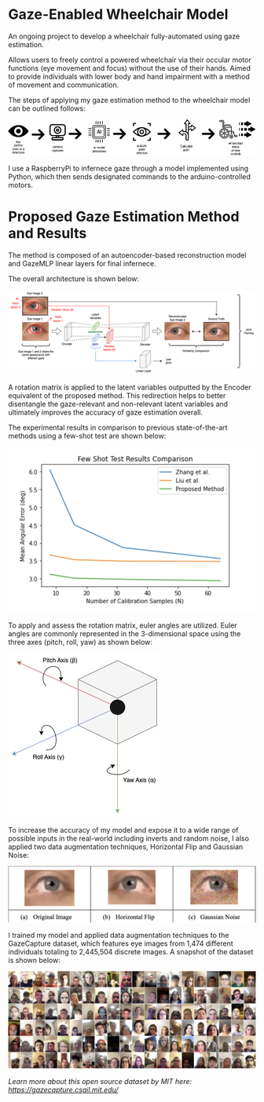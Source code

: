 # Gaze-Enabled Wheelchair Model

An ongoing project to develop a wheelchair fully-automated using gaze estimation.

Allows users to freely control a powered wheelchair via their occular motor functions (eye movement and focus) without the use of their hands. Aimed to provide individuals with lower body and hand impairment with a method of movement and communication. 

The steps of applying my gaze estimation method to the wheelchair model can be outlined follows:

![application](figures/application.png)

I use a RaspberryPi to infernece gaze through a model implemented using Python, which then sends designated commands to the arduino-controlled motors. 

# Proposed Gaze Estimation Method and Results
The method is composed of an autoencoder-based reconstruction model and GazeMLP linear layers for final infernece. 

The overall architecture is shown below:

![architecture](figures/architecture.png)

A rotation matrix is applied to the latent variables outputted by the Encoder equivalent of the proposed method. This redirection helps to better disentangle the gaze-relevant and non-relevant latent variables and ultimately improves the accuracy of gaze estimation overall. 

The experimental results in comparison to previous state-of-the-art methods using a few-shot test are shown below:

![few_shot](figures/few_shot.png)

To apply and assess the rotation matrix, euler angles are utilized. Euler angles are commonly represented in the 3-dimensional space using the three axes (pitch, roll, yaw) as shown below:

![euler_angles](figures/euler_angles.png)

To increase the accuracy of my model and expose it to a wide range of possible inputs in the real-world including inverts and random noise, I also applied two data augmentation techniques, Horizontal Flip and Gaussian Noise:

![data_augmentation](figures/data_augmentation.png)

I trained my model and applied data augmentation techniques to the GazeCapture dataset, which features eye images from 1,474 different individuals totaling to 2,445,504 discrete images. A snapshot of the dataset is shown below:

![gaze_capture](figures/gazecapture.png)

*Learn more about this open source dataset by MIT here: https://gazecapture.csail.mit.edu/*
